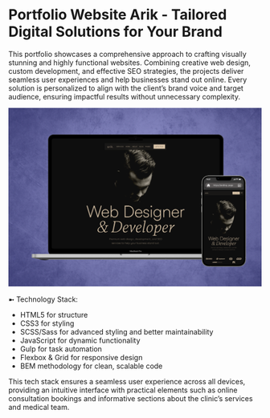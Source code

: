# Portfolio Website Arik - Tailored Digital Solutions for Your Brand
This portfolio showcases a comprehensive approach to crafting visually stunning and highly functional websites. Combining creative web design, custom development, and effective SEO strategies, the projects deliver seamless user experiences and help businesses stand out online. Every solution is personalized to align with the client’s brand voice and target audience, ensuring impactful results without unnecessary complexity.

![Preview](preview.png)

➼ Technology Stack:
- HTML5 for structure
- CSS3 for styling
- SCSS/Sass for advanced styling and better maintainability
- JavaScript for dynamic functionality
- Gulp for task automation
- Flexbox & Grid for responsive design
- BEM methodology for clean, scalable code

This tech stack ensures a seamless user experience across all devices, providing an intuitive interface with practical elements such as online consultation bookings and informative sections about the clinic’s services and medical team.

